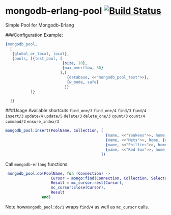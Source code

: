 # mongodb-erlang-pool [![Build Status](https://travis-ci.org/deadtrickster/mongodb-erlang-pool.svg?branch=master)](https://travis-ci.org/deadtrickster/mongodb-erlang-pool)
Simple Pool for Mongodb-Erlang

###Configuration Example:

```erlang
{mongodb_pool,
  [
   {global_or_local, local},
   {pools, [{test_pool, [
                         {size, 10},
                         {max_overflow, 30}
                        ],[
                           {database, <<"mongodb_pool_test">>},
                           {w_mode, safe}
                          ]}
           ]}

  ]}
```

###Usage
Available shortcuts
`find_one/3`
`find_one/4`
`find/3`
`find/4`
`insert/3`
`update/4`
`update/5`
`delete/3`
`delete_one/3`
`count/3`
`count/4`
`command/2`
`ensure_index/3`
```erlang
mongodb_pool:insert(PoolName, Collection, [
                                            {name, <<"Yankees">>, home, {city, <<"New York">>, state, <<"NY">>}, league, <<"American">>},
                                            {name, <<"Mets">>, home, {city, <<"New York">>, state, <<"NY">>}, league, <<"National">>},
                                            {name, <<"Phillies">>, home, {city, <<"Philadelphia">>, state, <<"PA">>}, league, <<"National">>},
                                            {name, <<"Red Sox">>, home, {city, <<"Boston">>, state, <<"MA">>}, league, <<"American">>}
                                          ])
```
Call `mongodb-erlang` functions:
```erlang
 mongodb_pool:do(PoolName, fun (Connection) ->
                    Cursor = mongo:find(Connection, Collection, Selector, Projector),
                    Result = mc_cursor:rest(Cursor),
                    mc_cursor:close(Cursor),
                    Result
                end).
```
Note how`mongodb_pool:do/1` wraps `find/4` as well as `mc_cursor` calls.
